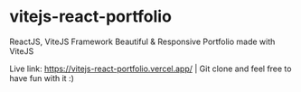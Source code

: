 # vitejs-react-portfolio
ReactJS, ViteJS Framework
Beautiful & Responsive Portfolio made with ViteJS

Live link: https://vitejs-react-portfolio.vercel.app/ | Git clone and feel free to have fun with it :)
